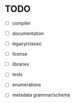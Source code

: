 TODO
====

 - [ ] compiler
 - [ ] documentation
 - [ ] legacy/classic
 - [ ] license
 - [ ] libraries
 - [ ] tests
 - [ ] enumerations
 - [ ] metadata grammar/schema

